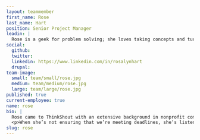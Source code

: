 ```yaml
---
layout: teammember
first_name: Rose
last_name: Hart
position: Senior Project Manager
leadin: |
  Rose is a geek for problem solving; she loves taking concepts and turning them into plans of action. She’s an even bigger geek for Harry Potter, and claims to have actually found a Harry Potter-themed bar in Toronto. We hope it's easier to find than Platform Nine and Three-Quarters.
social:
  github:
  twitter:
  linkedin: https://www.linkedin.com/in/rosalynhart
  drupal:
team-image:
  small: team/small/rose.jpg
  medium: team/medium/rose.jpg
  large: team/large/rose.jpg
published: true
current-employee: true
name: rose
bio: |
  Rose came to ThinkShout with an extensive background in nonprofit communications. Having been on the client side of the table, she cares deeply about supporting and empowering our clients to do their best work. She’s worked with a variety of organizations, including the National Center for Youth Law, Open Technology Fund, Travel Portland, and the Oregon Department of Fish and Wildlife. She’s worked with nonprofits outside of work too, including co-founding the Bi Brigade, a local LGBTQ support organization.
  <p>When she’s not ensuring that we’re meeting deadlines, she’s listening to history podcasts, re-reading Harry Potter, or watching the latest episode of RuPaul’s Drag Race. 
slug: rose
---
```

